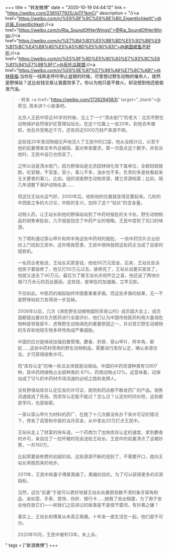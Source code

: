 +++
title = "转发微博"
date = "2020-10-19 04:44:12"
link = "https://weibo.com/2381077925/JpTF1kmCj"
description = "//<a href=\"https://weibo.com/n/%E8%BF%9C%E8%BE%B0_Eigentlichkeit\">@远辰_Eigentlichkeit</a>://<a href=\"https://weibo.com/n/Ria_SoundOfHerWings\">@Ria_SoundOfHerWings</a>://<a href=\"https://weibo.com/n/%E7%BA%B3%E5%9B%BD%E5%92%B8%E9%B1%BC%E4%B8%8D%E5%A5%BD%E5%90%83\">@纳国咸鱼不好吃</a>://<a href=\"https://weibo.com/n/%E5%8F%8D%E5%90%83%E7%93%9C%E8%81%94%E7%9B%9F\">@反吃瓜联盟</a>://<a href=\"https://weibo.com/n/%E6%9E%97%E7%98%A6%E7%8C%AB\">@林瘦猫</a>:当你在一线奔走呼吁停止盗猎的时候，可曾想过野生动物的催命人，居然是野保站？这比权钱交易让我震惊多了。你以为他只是不救火，却没想到他还偷偷泼汽油。<br><blockquote> - 转发 <a href=\"https://weibo.com/1726294583\" target=\"_blank\">@荐见</a>: 周末讲个小故事吧。<br><br>北京人王民中将近40岁的时候，当上了一个“清水衙门”的老大：北京市野生动物保护自然保护区管理站站长。在这个位置上一坐20年。到他去年被抓，他总共受贿近千万，还有将近5000万财产来源不明。<br><br>这些钱20年里润物细无声地流入了王民中的口袋，他从没统计过，以至于他的前妻傅某去年外逃被阻，面对审查要求，第一次盘点这个数字，并告诉他时，王民中自已也惊呆了。<br><br>之所以说是清水衙门，因为野保站是北京园林绿化局下属单位，全额财政拨款。吃官粮，干官差。官小，事儿不多，油水也不多。负责的多是些看起来无关要害的事儿，比如，组织调查野生动物资源，建立资源档案；比如，隔几年调整下保护动物名录……<br><br>但这位王站长运气好。2000年后，他和他的位置就变得显要起来。几轮的中西医之争的大讨论，中医的复兴，加持了这个“站长”的含金量。<br><br>动物入药，让王站长和他的野保站站到了中药材报批的关卡处。野生动物制品的销售审批权，几乎就是掐住了中药产业的咽喉。王民中尝到了风口的味道。<br><br>为了顺利通过穿山甲片和羚羊角这些中药材的报批， 一些中药饮片企业纷纷上门找到王民中。这你情我愿里，王民中很快就把这些药企当成了自家的提款机。<br><br>一名药企老板说，王站长买房差钱，他给50万元现金，后来，王站长告诉他房子要装修了，他又打50万元过去，装修完了，王站长说要买家具了，他就又送去了40万元。最后为了替王站长庆祝乔迁之喜，他还送了两块价值72万余元的百达翡丽。这些钱，是审批的加速器。立竿见影。<br><br>不仅如此。中医药的崛起始终伴随着重重矛盾。而这些矛盾的结果，无一不是野保站权力变得进一步显赫。<br><br>2008年以后，几次《濒危野生动植物国际贸易公约》成员国大会上，成员国都提出要对东方医药进行全面评价，他们认为中国传统医药利用大量濒危物种是导致犀牛、虎等野生动物濒危的重要原因之一，并对其它野生动植物的生存和地球生物多样性构成严重威胁。<br><br>中国的应对是继续加强前置管理。麝香、豹骨、穿山甲片、羚羊角、蕲蛇……这些中药材常用的野生动物制品，需要进行库存认定，确认来源合法，才可获得销售许可。<br><br>而“库存认定”的唯一执法主体就是动保站。中国的中药资源种类有12807种，其中药用植物占全部种类的 87%，药用动物占12%。这意味着，动保站成了12%的中药材市场流通的必经之路和发牌人。<br><br>没有野保站库存认定后发的许可证，医院和药店都不敢收药厂的产品。销售流通就成了死局。而库存认定能不能过？怎么过？认定的时间长短，这些都是学问，也是秘密。<br><br>一家以穿山甲片为材料的药厂，在跑了十几次都没有办下来许可证的情况下，停发了高管和中层的当月奖金，从中拿出20万打点王民中。<br><br>王站长走上了财富的快车道。一个药商为了加快库存认定的速度，拿到麝香的许可，亲自拉了一拉杆箱的现金送给王站长。王民中的前妻清点了这箱钞票，一共150万。<br><br>比起索要装修费的初级阶段，这些源源不断的钱到了，不需要开口，就向王站长奔跑而来的地步。<br><br>2011年，王民中和妻子傅某离婚了。离婚的目的，为了可以获得更多的买房指标。<br><br>当然，这位“前妻”于是可以更好地替王站长处置那些数不清的象牙犀角制品、金如意、手表、首饰、存折、银行卡……她租了些出租屋，为了用于安全地存放它们——和我们之前讲过的故事是不是情节雷同，有抄袭之嫌？<br><br>事实上，王站长和傅某从未真正离婚。十年来一直生活在一起。他们密不可分。<br><br>2020年10月，王民中被判13年。未上诉。</blockquote>"
tags = ["新浪微博"]
+++
